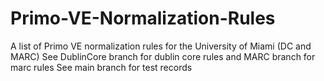# Primo-VE-Normalization-Rules
A list of Primo VE normalization rules for the University of Miami (DC and MARC)
See DublinCore branch for dublin core rules and MARC branch for marc rules
See main branch for test records
